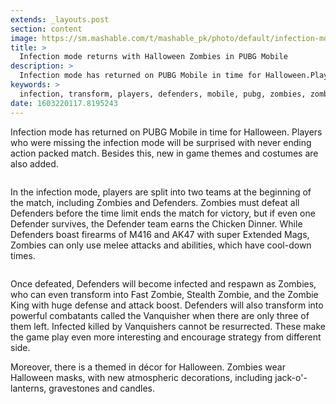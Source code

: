 ```yaml
--- 
extends: _layouts.post 
section: content 
image: https://sm.mashable.com/t/mashable_pk/photo/default/infection-mode-returns-1_gbf8.1200.jpg 
title: > 
  Infection mode returns with Halloween Zombies in PUBG Mobile 
description: > 
  Infection mode has returned on PUBG Mobile in time for Halloween.Players who were missing the infection mode will be surprised with never ending action packed match.In the infection mode, players are split into two teams at the beginning of the match, including Zombies and Defenders.Once defeated, Defenders will become infected and respawn as Zombies, who can even transform into Fast Zombie, Stealth Zombie, and the Zombie King with huge defense and attack boost.Zombies wear Halloween masks, with new atmospheric decorations, including jack-o'-lanterns, gravestones and candles. 
keywords: > 
  infection, transform, players, defenders, mobile, pubg, zombies, zombie, mode, returns, halloween, infected, match 
date: 1603220117.8195243 
--- 
```

<div><p>Infection mode has returned on PUBG Mobile in time for Halloween. Players who were missing the infection mode will be surprised with never ending action packed match. Besides this, new in game themes and costumes are also added.</p>

<img alt="" class="image photo" src="https://sm.mashable.com/mashable_pk/photo/default/pf-2_bpmu.jpg">

<p>In the infection mode, players are split into two teams at the beginning of the match, including Zombies and Defenders. Zombies must defeat all Defenders before the time limit ends the match for victory, but if even one Defender survives, the Defender team earns the Chicken Dinner. While Defenders boast firearms of M416 and AK47 with super Extended Mags, Zombies can only use melee attacks and abilities, which have cool-down times.</p>

<img alt="" class="image photo" src="https://sm.mashable.com/mashable_pk/photo/default/2020-09-23_hnbw.jpg">

<p>Once defeated, Defenders will become infected and respawn as Zombies, who can even transform into Fast Zombie, Stealth Zombie, and the Zombie King with huge defense and attack boost. Defenders will also transform into powerful combatants called the Vanquisher when there are only three of them left. Infected killed by Vanquishers cannot be resurrected. These make the game play even more interesting and encourage strategy from different side.</p>

<p>Moreover, there is a themed in d&#233;cor for Halloween. Zombies wear Halloween masks, with new atmospheric decorations, including jack-o'-lanterns, gravestones and candles.</p>
  
  </div>